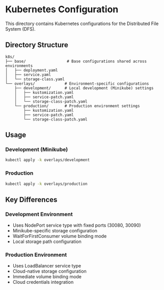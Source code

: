 # Kubernetes Configuration

This directory contains Kubernetes configurations for the Distributed File System (DFS).

## Directory Structure

```
k8s/
├── base/                  # Base configurations shared across environments
│   ├── deployment.yaml
│   ├── service.yaml
│   └── storage-class.yaml
└── overlays/             # Environment-specific configurations
    ├── development/      # Local development (Minikube) settings
    │   ├── kustomization.yaml
    │   ├── service-patch.yaml
    │   └── storage-class-patch.yaml
    └── production/       # Production environment settings
        ├── kustomization.yaml
        ├── service-patch.yaml
        └── storage-class-patch.yaml
```

## Usage

### Development (Minikube)
```bash
kubectl apply -k overlays/development
```

### Production
```bash
kubectl apply -k overlays/production
```

## Key Differences

### Development Environment
- Uses NodePort service type with fixed ports (30080, 30090)
- Minikube-specific storage configuration
- WaitForFirstConsumer volume binding mode
- Local storage path configuration

### Production Environment
- Uses LoadBalancer service type
- Cloud-native storage configuration
- Immediate volume binding mode
- Cloud credentials integration
